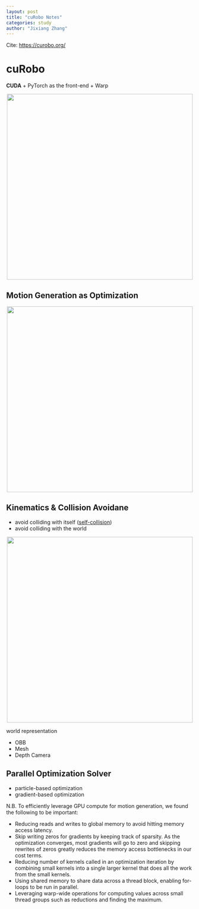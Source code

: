 ```yaml
---
layout: post
title: "cuRobo Notes"
categories: study
author: "Jixiang Zhang"
---
```


Cite: <https://curobo.org/>

# cuRobo

**CUDA** + PyTorch as the front-end + Warp

<p align="center">
  <img src="{{site.baseurl}}/images/curobo_design.png" width="500"/>
</p>

## Motion Generation as Optimization

<p align="center">
  <img src="{{site.baseurl}}/images/motion_gen.png" width="500"/>
</p>

## Kinematics & Collision Avoidane

* avoid colliding with itself ([self-collision](https://docs.omniverse.nvidia.com/isaacsim/latest/advanced_tutorials/tutorial_motion_generation_robot_description_editor.html#adding-collision-spheres))
* avoid colliding with the world

<p align="center">
  <img src="{{site.baseurl}}/images/collision_spheres.png" width="500"/>
</p>

world representation

* OBB
* Mesh
* Depth Camera

## Parallel Optimization Solver

* particle-based optimization
* gradient-based optimization

N.B. To efficiently leverage GPU compute for motion generation, we found the following to be important:

* Reducing reads and writes to global memory to avoid hitting memory access latency.
* Skip writing zeros for gradients by keeping track of sparsity. As the optimization converges, most gradients will go to zero and skipping rewrites of zeros greatly reduces the memory access bottlenecks in our cost terms.
* Reducing number of kernels called in an optimization iteration by combining small kernels into a single larger kernel that does all the work from the small kernels.
* Using shared memory to share data across a thread block, enabling for-loops to be run in parallel.
* Leveraging warp-wide operations for computing values across small thread groups such as reductions and finding the maximum.

